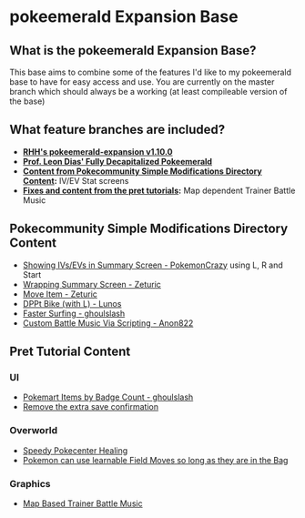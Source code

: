# pokeemerald Expansion Base

## What is the pokeemerald Expansion Base?

This base aims to combine some of the features I'd like to my pokeemerald base to have for easy access and use.
You are currently on the master branch which should always be a working (at least compileable version of the base)

## What feature branches are included?

- **[RHH's pokeemerald-expansion v1.10.0](https://github.com/rh-hideout/pokeemerald-expansion/)**
- **[Prof. Leon Dias' Fully Decapitalized Pokeemerald](https://www.pokecommunity.com/showthread.php?t=451448)**
- **[Content from Pokecommunity Simple Modifications Directory Content](https://www.pokecommunity.com/showthread.php?t=416647):** IV/EV Stat screens 
- **[Fixes and content from the pret tutorials](https://github.com/pret/pokeemerald/wiki/Tutorials):** Map dependent Trainer Battle Music

## Pokecommunity Simple Modifications Directory Content
- [Showing IVs/EVs in Summary Screen - PokemonCrazy](https://www.pokecommunity.com/showpost.php?p=10161688) using L, R and Start
- [Wrapping Summary Screen - Zeturic](https://www.pokecommunity.com/showpost.php?p=10060875)
- [Move Item - Zeturic](https://www.pokecommunity.com/threads/pokeemerald-move-items-in-party-menu.492745/)
- [DPPt Bike (with L) - Lunos](https://www.pokecommunity.com/showpost.php?p=10217718)
- [Faster Surfing - ghoulslash](https://www.pokecommunity.com/showpost.php?p=10137446)
- [Custom Battle Music Via Scripting - Anon822](https://www.pokecommunity.com/showpost.php?p=10341282)

## Pret Tutorial Content

### UI
- [Pokemart Items by Badge Count - ghoulslash](https://github.com/pret/pokeemerald/wiki/Shop-Items-By-Badge-Count)
- [Remove the extra save confirmation](https://github.com/pret/pokeemerald/wiki/Remove-the-extra-save-confirmation)

### Overworld
- [Speedy Pokecenter Healing](https://github.com/pret/pokeemerald/wiki/Speedy-Nurse-Joy)
- [Pokemon can use learnable Field Moves so long as they are in the Bag](https://github.com/pret/pokeemerald/wiki/Use-HMs-Without-Any-Pokemon-in-your-Party-Knowing-Them#only-pokemon-that-can-learn-hm-can-use-field-move-so-long-as-hm-is-in-bag)

### Graphics
- [Map Based Trainer Battle Music](https://github.com/pret/pokeemerald/wiki/Map-Based-Trainer-Battle-Music)
